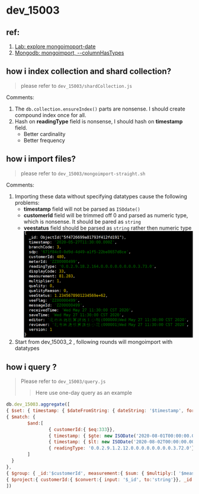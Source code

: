 dev_15003
===
## ref:
1. [Lab: explore mongoimoport-date]()
2. [Mongodb: mongoimport, --columnHasTypes](https://docs.mongodb.com/database-tools/mongoimport/#cmdoption-mongoimport-columnshavetypes)


## how i index collection and shard collection?
> please refer to ```dev_15003/shardCollection.js```

Comments:
1. The ```db.collection.ensureIndex()``` parts are nonsense. I should create compound index once for all.
2. Hash on **readingType** field is nonsense, I should hash on **timestamp** field.
	- Better cardinality
	- Better frequency

## how i import files?
> please refer to ```dev_15003/mongoimport-straight.sh```

Comments:
1. Importing these data without specifying datatypes cause the following problems:
	- **timestamp** field will not be parsed as ```ISOdate()```
	- **customerId** field will be trimmed off 0 and parsed as numeric type, which is nonsense. It should be pared as ```string```
	- **veestatus** field should be parsed as ```string``` rather then numeric type
![](../images/dev_15003.png)
2. Start from dev_15003_2 , following rounds will mongoimport with datatypes

## how i query ?
> Please refer to ```dev_15003/query.js```
>> Here use one-day query as an example
``` javascript
db.dev_15003.aggregate([
{ $set: { timestamp: { $dateFromString: { dateString: '$timestamp', format:'%Y-%m-%dT%H:%M:%S.%LZ' }}}},
{ $match: {
        $and:[
                { customerId:{ $eq:333}},
                { timestamp: { $gte: new ISODate('2020-08-01T00:00:00.000Z')}},
                { timestamp: { $lt: new ISODate('2020-08-02T00:00:00.000Z')}},
                { readingType: '0.0.2.9.1.2.12.0.0.0.0.0.0.0.0.3.72.0'}
        ]
  }
},
{ $group: { _id:'$customerId', measurement:{ $sum: { $multiply:[ '$measurement','$multiplier']}}}},
{ $project:{ customerId:{ $convert:{ input: '$_id', to:'string'}}, _id:0,measurement:1}}
])

```





